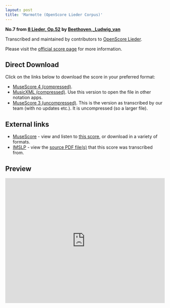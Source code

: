 ```yaml
---
layout: post
title: 'Marmotte (OpenScore Lieder Corpus)'
---
```


__No.7 from [8 Lieder, Op.52](https://fourscoreandmore.org/openscore/lieder/Beethoven,_Ludwig_van/8_Lieder,_Op.52/) by [Beethoven,_Ludwig_van](https://fourscoreandmore.org/openscore/lieder/Beethoven,_Ludwig_van)__

Transcribed and maintained by contributors to [OpenScore Lieder].

Please visit the [official score page] for more information.

[official score page]: https://musescore.com/openscore-lieder-corpus/scores/6491461
[OpenScore Lieder]: https://musescore.com/openscore-lieder-corpus

## Direct Download

Click on the links below to download the score in your preferred format:
- [MuseScore 4 (compressed)](https://fourscoreandmore.org/openscore/lieder/Beethoven,_Ludwig_van/8_Lieder,_Op.52/7_Marmotte.mscz).
- [MusicXML (compressed)](https://fourscoreandmore.org/openscore/lieder/Beethoven,_Ludwig_van/8_Lieder,_Op.52/7_Marmotte.mxl). Use this version to open the file in other notation apps.
- [MuseScore 3 (uncompressed)](https://raw.githubusercontent.com/OpenScore/Lieder/refs/heads/main/scores/Beethoven,_Ludwig_van/8_Lieder,_Op.52/7_Marmotte/lc6491461.mscx). This is the version as transcribed by our team (with no updates etc.). It is uncompressed (so a larger file).

## External links

- [MuseScore] - view and listen to [this score][MuseScore], or download in a variety of formats.
- [IMSLP] - view the [source PDF file(s)][IMSLP] that this score was transcribed from.

[MuseScore]: https://musescore.com/score/6491461
[IMSLP]: https://imslp.org/wiki/Special:ReverseLookup/47274

## Preview

<iframe width="100%" height="394" src="https://musescore.com/openscore-lieder-corpus/scores/6491461/embed" frameborder="0" allowfullscreen allow="autoplay; fullscreen"></iframe>
